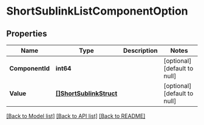 # ShortSublinkListComponentOption

## Properties
Name | Type | Description | Notes
------------ | ------------- | ------------- | -------------
**ComponentId** | **int64** |  | [optional] [default to null]
**Value** | [**[]ShortSublinkStruct**](short_sublink_struct.md) |  | [optional] [default to null]

[[Back to Model list]](../README.md#documentation-for-models) [[Back to API list]](../README.md#documentation-for-api-endpoints) [[Back to README]](../README.md)


